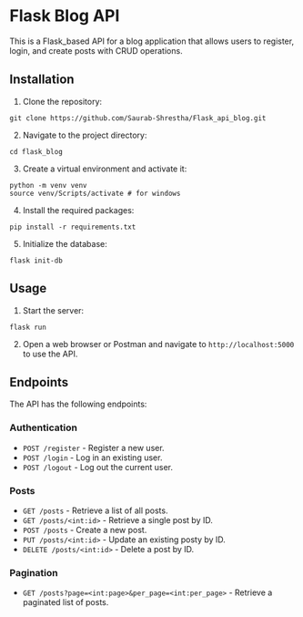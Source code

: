 # Flask Blog API

This is a Flask_based API for a blog application that allows users to register, login, and create posts with CRUD operations.

## Installation
1. Clone the repository:

```
git clone https://github.com/Saurab-Shrestha/Flask_api_blog.git
```

2. Navigate to the project directory:
```
cd flask_blog
```

3. Create a virtual environment and activate it:
```
python -m venv venv
source venv/Scripts/activate # for windows
```

4. Install the required packages:
```
pip install -r requirements.txt
```

5. Initialize the database:
```
flask init-db
```

## Usage
1. Start the server:
```
flask run
```

2. Open a web browser or Postman and navigate to `http://localhost:5000` to use the API.

## Endpoints
The API has the following endpoints:

### Authentication
- `POST /register` - Register a new user.
- `POST /login` - Log in an existing user.
- `POST /logout` - Log out the current user.

### Posts
- `GET /posts` - Retrieve a list of all posts.
- `GET /posts/<int:id>` - Retrieve a single post by ID.
- `POST /posts` - Create a new post.
- `PUT /posts/<int:id>` - Update an existing posty by ID.
- `DELETE /posts/<int:id>` - Delete a post by ID.

### Pagination
- `GET /posts?page=<int:page>&per_page=<int:per_page>` - Retrieve a paginated list of posts.

